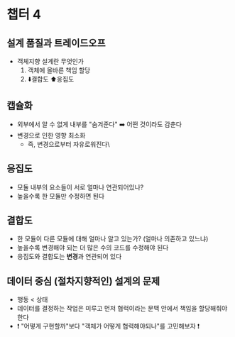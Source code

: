 # 챕터 4

## 설계 품질과 트레이드오프
- 객체지향 설계란 무엇인가
  1. 객체에 올바른 책임 할당
  2. ⬇️결합도 ⬆️응집도


## 캡슐화
- 외부에서 알 수 없게 내부를 "숨겨준다"  ➡️ 어떤 것이라도 감춘다
- 변경으로 인한 영향 최소화
  - 즉, 변경으로부터 자유로워진다\
  
## 응집도
- 모듈 내부의 요소들이 서로 얼마나 연관되어있나?
- 높을수록 한 모듈만 수정하면 된다

## 결합도
- 한 모듈이 다른 모듈에 대해 얼마나 알고 있는가? (얼마나 의존하고 있느냐)
- 높을수록 변경해야 되는 더 많은 수의 코드를 수정해야 된다
- 응집도와 결합도는 **변경**과 연관되어 있다

## 데이터 중심 (절차지향적인) 설계의 문제
- 행동 < 상태
- 데이터를 결정하는 작업은 미루고 먼저 협럭이라는 문맥 안에서 책임을 할당해줘야 한다
- ❗ "어떻게 구현할까"보다 "객체가 어떻게 협력해야되나"를 고민해보자 ❗